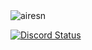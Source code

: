 <img src="https://komarev.com/ghpvc/?username=airesn&color=dc143c&label=Profile Stats&color=blue" alt="airesn"/>

[![Discord Status](https://lanyard.cnrad.dev/api/185367033922322432)](https://discord.com/users/185367033922322432)
